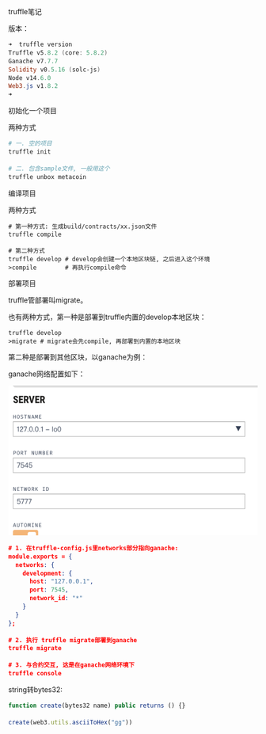truffle笔记



版本：

```powershell
➜  truffle version
Truffle v5.8.2 (core: 5.8.2)
Ganache v7.7.7
Solidity v0.5.16 (solc-js)
Node v14.6.0
Web3.js v1.8.2
➜   
```



初始化一个项目

两种方式

```powershell
# 一. 空的项目
truffle init

# 二. 包含sample文件, 一般用这个
truffle unbox metacoin 
```



编译项目

两种方式

```shell
# 第一种方式: 生成build/contracts/xx.json文件
truffle compile

# 第二种方式
truffle develop # develop会创建一个本地区块链, 之后进入这个环境
>compile        # 再执行compile命令

```



部署项目

truffle管部署叫migrate。

也有两种方式，第一种是部署到truffle内置的develop本地区块：

```shell
truffle develop
>migrate # migrate会先compile, 再部署到内置的本地区块

```



第二种是部署到其他区块，以ganache为例：

ganache网络配置如下：

![ganache_01](go/images/ganache_01.png)

```json
# 1. 在truffle-config.js里networks部分指向ganache:
module.exports = {
  networks: {
    development: {
      host: "127.0.0.1",
      port: 7545,
      network_id: "*"
    }
  }
};

# 2. 执行 truffle migrate部署到ganache
truffle migrate

# 3. 与合约交互, 这是在ganache网络环境下
truffle console
```





string转bytes32:

```javascript
function create(bytes32 name) public returns () {}

create(web3.utils.asciiToHex("gg"))
```



